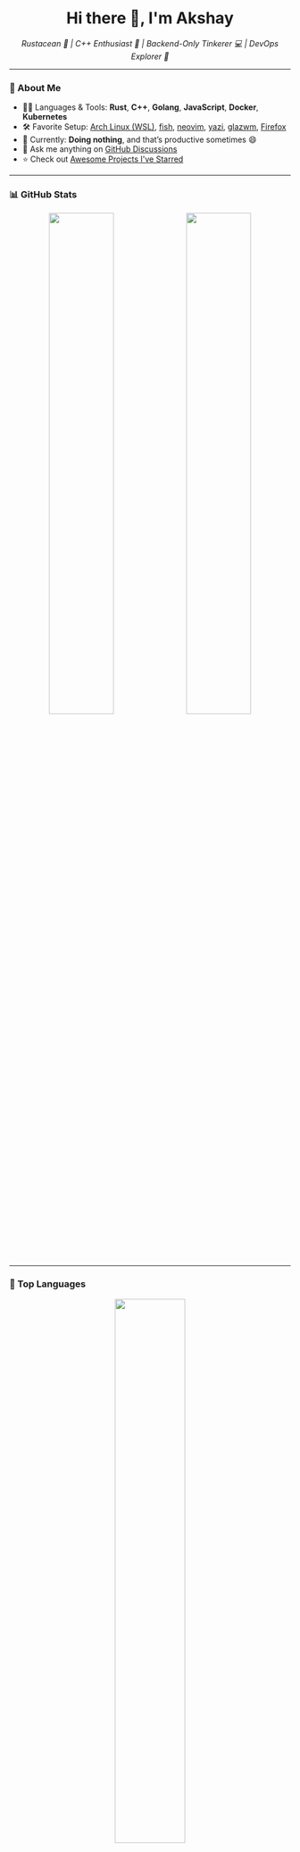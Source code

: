 <h1 align="center">Hi there 👋, I'm <strong>Akshay</strong></h1>

<p align="center">
  <em>Rustacean 🦀 | C++ Enthusiast 🚀 | Backend-Only Tinkerer 💻 | DevOps Explorer 🐳</em>
</p>

---

### 🧠 About Me

-   🧑‍💻 Languages & Tools: **Rust**, **C++**, **Golang**, **JavaScript**, **Docker**, **Kubernetes**
-   🛠️ Favorite Setup: [Arch Linux (WSL)](https://wiki.archlinux.org/title/Arch_Linux), [fish](https://fishshell.com/), [neovim](https://neovim.io/), [yazi](https://github.com/sxyazi/yazi), [glazwm](https://github.com/glzr-io/glazewm), [Firefox](https://www.mozilla.org/firefox/)
-   🌱 Currently: **Doing nothing**, and that’s productive sometimes 😄
-   💬 Ask me anything on [GitHub Discussions](https://github.com/Akshay2642005/discussions/new/choose)
-   ⭐ Check out [Awesome Projects I've Starred](AWESOME-STARS.md)

---
### 📊 GitHub Stats

<div align="center">

  <!-- GitHub Stats -->
  <picture>
    <source media="(prefers-color-scheme: dark)" srcset="https://github-readme-stats-ouuan.vercel.app/api?username=Akshay2642005&theme=github_dark&show_icons=true">
    <img width="48%" src="https://github-readme-stats-ouuan.vercel.app/api?username=Akshay2642005&show_icons=true&theme=github_dark">
  </picture>

  <!-- GitHub Streak - now matches GitHub stats theme -->
  <img width="48%" src="http://github-readme-streak-stats.herokuapp.com?user=Akshay2642005&theme=github-dark&hide_border=false&mode=weekly" />

</div>

---

### 🧰 Top Languages

<div align="center">
  <img width="50%" src="https://github-readme-stats.vercel.app/api/top-langs?username=Akshay2642005&layout=compact&langs_count=8&theme=github_dark" />
</div>

---


<p align="center">
  <img src="https://readme-typing-svg.herokuapp.com?font=JetBrains+Mono&pause=1000&color=35F7B4&width=435&lines=Thanks+for+visiting!+Happy+Hacking!+%F0%9F%90%9B" alt="Typing SVG" />
</p>

### 📫 Connect

-   🌐 [GitHub](https://github.com/Akshay2642005)
-   ☕ Ping me over coffee, code, or kernels :)

